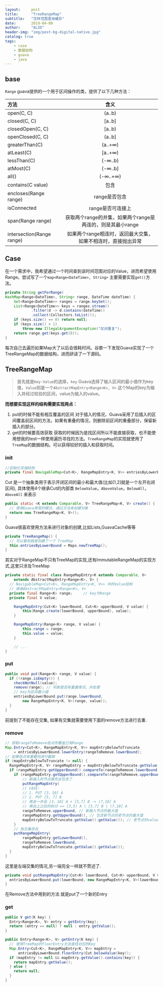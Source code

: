 ```yaml
---
layout:     post
title:      "TreeRangeMap"
subtitle:   "怎样范围查询缓存"
date:       2019-04-09
author:     "ALID"
header-img: "img/post-bg-digital-native.jpg"
catalog: true
tags:
    - case
    - 数据结构
    - guava
    - java
---
```


## base
`Range` guava提供的一个用于区间操作的类，提供了以下几种方法：


方法 | 含义
:--- | :---:
open(C, C) 	|  (a..b)
closed(C, C) 	|  [a..b]
closedOpen(C, C) |  [a..b)
openClosed(C, C) |  (a..b]
greaterThan(C) |  (a..+∞)
atLeast(C) 	|  [a..+∞)
lessThan(C) 	|  (-∞..b)
atMost(C) 	|  (-∞..b]
all() 		|  (-∞..+∞)
contains(C value) 	|  包含
encloses(Range range)	|  range是否包含
isConnected |  range是否可连接上
span(Range range) 	| 获取两个range的并集，如果两个range是两连的，则是其最小range
intersection(Range range)| 如果两个range相连时，返回最大交集，如果不相连时，直接抛出异常

## Case
在一个需求中，我希望通过一个时间查到该时间范围对应的Value，进而希望使用Range。尝试写了一个`map<Range<DateTime>, String>` 主要需要实现`get()`方法。

```java
private String getForRange(
HashMap<Range<DateTime>, String> range, DateTime dateTime) {
    Set<Range<DateTime>> ranges = range.keySet();
    List<Range<DateTime>> keys = ranges.stream()
            .filter(d -> d.contains(dateTime))
            .collect(Collectors.toList());
    if (keys.size() == 0) return null;
    if (keys.size() > 1) 
        throw new IllegalArgumentException("区间重复");
    return range.get(keys.get(0));
}
```

每次自己去遍历如果Map大了以后会很耗时间。谷歌一下发现Guava实现了一个TreeRangeMap的数据结构，进而研读了一下源码。

## TreeRangeMap
> 首先就是`Key-Value`的选择，`key` Guava选择了输入区间的最小值作为key值，`Value`则是一个`AbstractMapEntry<Range<K>, V>` 这个Map的key为输入并经过校验的区间，value为输入的value。

**而想要实现这样的结构需要实现两点：**

1. put的时候不能有相互覆盖的区间
对于插入的情况，Guava采用了后插入的区间覆盖前区间的方法，如果有重叠的情况，则删除前区间的重叠部分，保留新插入的部分。
3. get的时候要高效获取
获取的时候因为是找区间所以不能直接获取，也不能使用想我的test一样使用遍历寻找的方法。`TreeRangeMap`的实现就使用了`TreeMap`的数据结构。可以获得较好的插入和获取时间。

### init

```java
//初始化存储结构
private final NavigableMap<Cut<K>, RangeMapEntry<K, V>> entriesByLowerBound; 
```
Cut<K> 是一个抽象类用于表示开闭区间的最小和最大值(比如(1,2]就是一个左开右闭区间), 具体使用4个继承Cut的内部类 `BelowValue`，`AboveValue`，`BelowAll`，`AboveAll` 来表示

```java
public static <K extends Comparable, V> TreeRangeMap<K, V> create() {
  // 使用Guava常用的模式，通过方法来创建对象
  return new TreeRangeMap<K, V>(); 
}
```

Guava很喜欢使用方法来进行对象的创建,比如Lists,GuavaCache等等

```java
private TreeRangeMap() {
  // 可以看到就是创建了一个 TreeMap
  this.entriesByLowerBound = Maps.newTreeMap(); 
}
```

其实对于RangeMap不只有TreeMap的实现,还有ImmutableRangeMap的实现方式,这里只涉及TreeMap

```java
private static final class RangeMapEntry<K extends Comparable, V> 
    extends AbstractMapEntry<Range<K>, V> { 
  // NavigableMap<Cut<K>, RangeMapEntry<K, V>> 中的Value结构
  // 继承AbstractMapEntry<Range<K>, V>
  private final Range<K> range; 	// key为Range
  private final V value;	

	RangeMapEntry(Cut<K> lowerBound, Cut<K> upperBound, V value) {
  		this(Range.create(lowerBound, upperBound), value);
    }

	RangeMapEntry(Range<K> range, V value) {
  		this.range = range;
  		this.value = value;
	}

	// ...
}
```


### put
```java
public void put(Range<K> range, V value) {
  if (!range.isEmpty()) {
    checkNotNull(value);
    remove(range); // 判断是否有重叠情况，并处理
    // key为区间最小值
    entriesByLowerBound.put(range.lowerBound, 
        new RangeMapEntry<K, V>(range, value));
  }
}
```
前提到了不能存在交集, 如果有交集就需要使用下面的remove方法进行去重.

### remove
```java
// 获取rangeToRemove低点所覆盖已有Range
Map.Entry<Cut<K>, RangeMapEntry<K, V>> mapEntryBelowToTruncate 
    = entriesByLowerBound.lowerEntry(rangeToRemove.lowerBound);
// 如果低点有重叠则进行截取
if (mapEntryBelowToTruncate != null) {
  RangeMapEntry<K, V> rangeMapEntry = mapEntryBelowToTruncate.getValue();
  if (rangeMapEntry.getUpperBound().compareTo(rangeToRemove.lowerBound) > 0) {
    if (rangeMapEntry.getUpperBound().compareTo(rangeToRemove.upperBound) > 0) {
        // 新插入的节点被完全包含了
        putRangeMapEntry(
        // CASE: 
        // 1. PUT [3，10] A
        // 2. PUT [5, 7] B 
        // 再走一步会 [3，10] A + [5,7] B -> (7,10] A
        // 再加上之后的拆分 => [3,5) A | [5,7] B | (7,10] A
        rangeToRemove.upperBound, // 新插入节点的最大值
        rangeMapEntry.getUpperBound(), // 包含新节点的老节点的最大值
        mapEntryBelowToTruncate.getValue().getValue()); // 老节点的value
    }
    // 有交集存在
    putRangeMapEntry(
        rangeMapEntry.getLowerBound(),
        rangeToRemove.lowerBound,
        mapEntryBelowToTruncate.getValue().getValue());
  }
}
```

这里是左端交集的情况,另一端完全一样就不赘述了. 

```java
private void putRangeMapEntry(Cut<K> lowerBound, Cut<K> upperBound, V value) {
  entriesByLowerBound.put(lowerBound, new RangeMapEntry<K, V>(lowerBound, upperBound, value));
}
```

 在Remove方法中用到的方法 就是put了一个新的Entry

### get
```java
public V get(K key) {
  Entry<Range<K>, V> entry = getEntry(key);
  return (entry == null) ? null : entry.getValue();
}

public Entry<Range<K>, V> getEntry(K key) {
  // 使用TreeMap的floorEntry方法查找对应的Key
  Map.Entry<Cut<K>, RangeMapEntry<K, V>> mapEntry =
      entriesByLowerBound.floorEntry(Cut.belowValue(key));
  if (mapEntry != null && mapEntry.getValue().contains(key)) {
    return mapEntry.getValue();
  } else {
    return null;
  }
}
```
